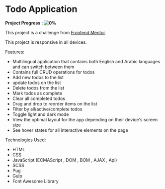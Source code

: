 # Todo Application

**Project Progress : ![0%](https://progress-bar.dev/0/?title=done)**

<!-- **[See Website Live]()** -->

This project is a challenge from [Frontend Mentor](https://www.frontendmentor.io/challenges/todo-app-Su1_KokOW).

This project is responsive in all devices.

Features:

- Multilingual application that contains both English and Arabic languages and can switch between them
- Contains full CRUD operations for todos
- Add new todos to the list
- update todos on the list
- Delete todos from the list
- Mark todos as complete
- Clear all completed todos
- Drag and drop to reorder items on the list
- Filter by all/active/complete todos
- Toggle light and dark mode
- View the optimal layout for the app depending on their device's screen size
- See hover states for all interactive elements on the page

Technologies Used:

- HTML
- CSS
- JavaScript (ECMAScript , DOM , BOM , AJAX , Api)
- SCSS
- Pug
- Gulp
- Font Awesome Library

<!-- **[See Website Live]()** -->
<!--
Output design Screenshots:

Large Screens :

![Output](/Output-design-screenshots/1.png)

Medium Screens:

![Output](/Output-design-screenshots/2.png)

Mobile Screens:

![Output](/Output-design-screenshots/3.png)
 -->
